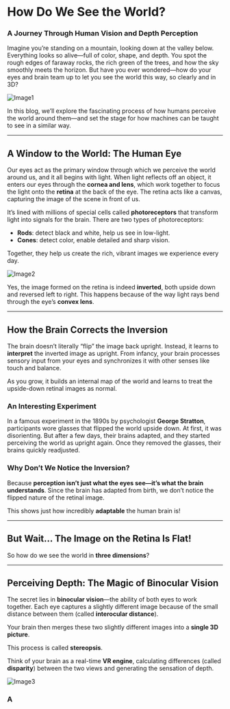 # How Do We See the World?  
### A Journey Through Human Vision and Depth Perception

Imagine you’re standing on a mountain, looking down at the valley below. Everything looks so alive—full of color, shape, and depth. You spot the rough edges of faraway rocks, the rich green of the trees, and how the sky smoothly meets the horizon. But have you ever wondered—how do your eyes and brain team up to let you see the world this way, so clearly and in 3D?

![Image1](<Image1>)

In this blog, we’ll explore the fascinating process of how humans perceive the world around them—and set the stage for how machines can be taught to see in a similar way.

---

## A Window to the World: The Human Eye

Our eyes act as the primary window through which we perceive the world around us, and it all begins with light. When light reflects off an object, it enters our eyes through the **cornea and lens**, which work together to focus the light onto the **retina** at the back of the eye. The retina acts like a canvas, capturing the image of the scene in front of us.

It’s lined with millions of special cells called **photoreceptors** that transform light into signals for the brain. There are two types of photoreceptors:

- **Rods**: detect black and white, help us see in low-light.
- **Cones**: detect color, enable detailed and sharp vision.

Together, they help us create the rich, vibrant images we experience every day.

![Image2](<Image2>)

Yes, the image formed on the retina is indeed **inverted**, both upside down and reversed left to right. This happens because of the way light rays bend through the eye’s **convex lens**.

---

## How the Brain Corrects the Inversion

The brain doesn’t literally “flip” the image back upright. Instead, it learns to **interpret** the inverted image as upright. From infancy, your brain processes sensory input from your eyes and synchronizes it with other senses like touch and balance.

As you grow, it builds an internal map of the world and learns to treat the upside-down retinal images as normal.

### An Interesting Experiment

In a famous experiment in the 1890s by psychologist **George Stratton**, participants wore glasses that flipped the world upside down. At first, it was disorienting. But after a few days, their brains adapted, and they started perceiving the world as upright again. Once they removed the glasses, their brains quickly readjusted.

### Why Don’t We Notice the Inversion?

Because **perception isn’t just what the eyes see—it’s what the brain understands**. Since the brain has adapted from birth, we don’t notice the flipped nature of the retinal image.

This shows just how incredibly **adaptable** the human brain is!

---

## But Wait... The Image on the Retina Is Flat!

So how do we see the world in **three dimensions**?

---

## Perceiving Depth: The Magic of Binocular Vision

The secret lies in **binocular vision**—the ability of both eyes to work together. Each eye captures a slightly different image because of the small distance between them (called **interocular distance**).

Your brain then merges these two slightly different images into a **single 3D picture**.

This process is called **stereopsis**.

Think of your brain as a real-time **VR engine**, calculating differences (called **disparity**) between the two views and generating the sensation of depth.

![Image3](<Image3>)

### A
